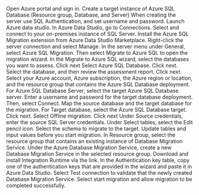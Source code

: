 Open Azure portal and sign in.
Create a target instance of Azure SQL Database.(Resource group, Database, and Server)
When creating the server use SQL Authentication, and set username and password.
Launch Azure data studio.
In Azure Data Studio, go to Connections. Select and connect to your on-premises instance of SQL Server.
Install the Azure SQL Migration extension from Azure Data Studio Marketplace.
Right-click the server connection and select Manage.
In the server menu under General, select Azure SQL Migration. Then select Migrate to Azure SQL to open the migration wizard.
In the Migrate to Azure SQL wizard, select the databases you want to assess. Click next
Select Azure SQL Database. Click next.
Select the database, and then review the assessment report. Click next.
Select your Azure account, Azure subscription, the Azure region or location, and the resource group that contains the Azure SQL Database deployment.
For Azure SQL Database Server, select the target Azure SQL Database server. Enter a username and password for the target database deployment. Then, select Connect.
Map the source database and the target database for the migration. For Target database, select the Azure SQL Database target. Click next.
Select Offline migration. Click next
Under Source credentials, enter the source SQL Server credentials.
Under Select tables, select the Edit pencil icon.
Select the schema to migrate to the target.
Update tables and input values before you start migration.
In Resource group, select the resource group that contains an existing instance of Database Migration Service.
Under the Azure Database Migration Service, create a new Database Migration Service in the selected resource group.
Download and install Integration Runtime via the link.
In the Authentication key table, copy one of the authentication keys that are provided in the wizard and paste it in Azure Data Studio.
Select Test connection to validate that the newly created Database Migration Service.
Select start migration and allow migration to be completed successfully.
